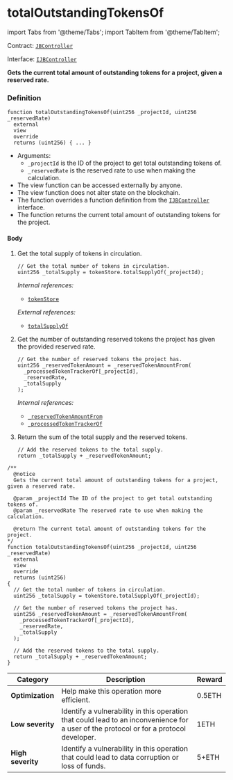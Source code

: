 # totalOutstandingTokensOf

import Tabs from '@theme/Tabs';
import TabItem from '@theme/TabItem';

Contract: [`JBController`](/v4/deprecated/v2/contracts/or-controllers/jbcontroller/README.md)​‌

Interface: [`IJBController`](/v4/deprecated/v2/interfaces/ijbcontroller.md)

<Tabs>
<TabItem value="Step by step" label="Step by step">

**Gets the current total amount of outstanding tokens for a project, given a reserved rate.**

### Definition

```
function totalOutstandingTokensOf(uint256 _projectId, uint256 _reservedRate)
  external
  view
  override
  returns (uint256) { ... }
```

* Arguments:
  * `_projectId` is the ID of the project to get total outstanding tokens of.
  * `_reservedRate` is the reserved rate to use when making the calculation.
* The view function can be accessed externally by anyone.
* The view function does not alter state on the blockchain.
* The function overrides a function definition from the [`IJBController`](/v4/deprecated/v2/interfaces/ijbcontroller.md) interface.
* The function returns the current total amount of outstanding tokens for the project.

#### Body

1.  Get the total supply of tokens in circulation.

    ```
    // Get the total number of tokens in circulation.
    uint256 _totalSupply = tokenStore.totalSupplyOf(_projectId);
    ```

    _Internal references:_

    * [`tokenStore`](/v4/deprecated/v2/contracts/or-controllers/jbcontroller/properties/tokenstore.md)

    _External references:_

    * [`totalSupplyOf`](/v4/deprecated/v2/contracts/jbtokenstore/read/totalsupplyof.md)

2.  Get the number of outstanding reserved tokens the project has given the provided reserved rate.

    ```
    // Get the number of reserved tokens the project has.
    uint256 _reservedTokenAmount = _reservedTokenAmountFrom(
      _processedTokenTrackerOf[_projectId],
      _reservedRate,
      _totalSupply
    );
    ```

    _Internal references:_

    * [`_reservedTokenAmountFrom`](/v4/deprecated/v2/contracts/or-controllers/jbcontroller/read/-_reservedtokenamountfrom.md)
    * [`_processedTokenTrackerOf`](/v4/deprecated/v2/contracts/or-controllers/jbcontroller/properties/-_processedtokentrackerof.md)

3.  Return the sum of the total supply and the reserved tokens.

    ```
    // Add the reserved tokens to the total supply.
    return _totalSupply + _reservedTokenAmount;
    ```

</TabItem>

<TabItem value="Code" label="Code">

```
/**
  @notice
  Gets the current total amount of outstanding tokens for a project, given a reserved rate.

  @param _projectId The ID of the project to get total outstanding tokens of.
  @param _reservedRate The reserved rate to use when making the calculation.

  @return The current total amount of outstanding tokens for the project.
*/
function totalOutstandingTokensOf(uint256 _projectId, uint256 _reservedRate)
  external
  view
  override
  returns (uint256)
{
  // Get the total number of tokens in circulation.
  uint256 _totalSupply = tokenStore.totalSupplyOf(_projectId);

  // Get the number of reserved tokens the project has.
  uint256 _reservedTokenAmount = _reservedTokenAmountFrom(
    _processedTokenTrackerOf[_projectId],
    _reservedRate,
    _totalSupply
  );

  // Add the reserved tokens to the total supply.
  return _totalSupply + _reservedTokenAmount;
}
```

</TabItem>

<TabItem value="Bug bounty" label="Bug bounty">

| Category          | Description                                                                                                                            | Reward |
| ----------------- | -------------------------------------------------------------------------------------------------------------------------------------- | ------ |
| **Optimization**  | Help make this operation more efficient.                                                                                               | 0.5ETH |
| **Low severity**  | Identify a vulnerability in this operation that could lead to an inconvenience for a user of the protocol or for a protocol developer. | 1ETH   |
| **High severity** | Identify a vulnerability in this operation that could lead to data corruption or loss of funds.                                        | 5+ETH  |

</TabItem>
</Tabs>
